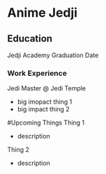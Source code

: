 # Anime Jedji

## Education
Jedji Academy Graduation Date


### Work Experience
Jedi Master @ Jedi Temple
- big imopact thing 1
- big impact thing 2

#Upcoming Things
Thing 1
- description

Thing 2
- description
